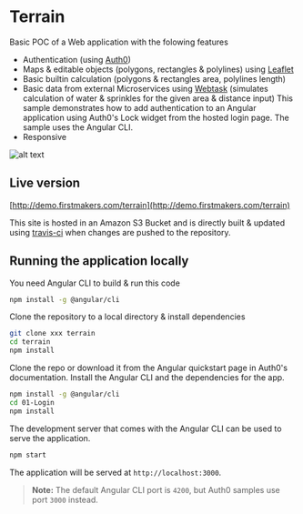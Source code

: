# Terrain
Basic POC of a Web application with the folowing features

* Authentication (using [Auth0](https://auth0.com/))
* Maps & editable objects (polygons, rectangles & polylines) using [Leaflet](https://leafletjs.com/)
* Basic builtin calculation (polygons & rectangles area, polylines length)
* Basic data from external Microservices using [Webtask](https://webtask.io/) (simulates calculation of water & sprinkles for the given area & distance input)
This sample demonstrates how to add authentication to an Angular application using Auth0's Lock widget from the hosted login page. The sample uses the Angular CLI.
* Responsive

![alt text](https://media.giphy.com/media/8vI1CDKpgw5lDhEzcF/giphy.gif)

## Live version

[http://demo.firstmakers.com/terrain](http://demo.firstmakers.com/terrain)

This site is hosted in an Amazon S3 Bucket and is directly built & updated using [travis-ci](http://travis-ci.org) when  changes are pushed to the repository.

## Running the application locally

You need Angular CLI to build & run this code
```bash
npm install -g @angular/cli
```

Clone the repository to a local directory & install dependencies
```bash
git clone xxx terrain
cd terrain
npm install
```

Clone the repo or download it from the Angular quickstart page in Auth0's documentation. Install the Angular CLI and the dependencies for the app.

```bash
npm install -g @angular/cli
cd 01-Login
npm install
```

The development server that comes with the Angular CLI can be used to serve the application.

```bash
npm start
```

The application will be served at `http://localhost:3000`.

> **Note:** The default Angular CLI port is `4200`, but Auth0 samples use port `3000` instead.


